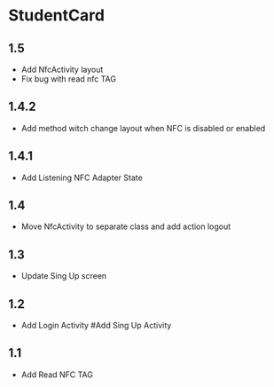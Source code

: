 # StudentCard
## 1.5
- Add NfcActivity layout
- Fix bug with read nfc TAG

## 1.4.2
- Add method witch change layout when NFC is disabled or enabled

## 1.4.1
- Add Listening NFC Adapter State

## 1.4
- Move NfcActivity to separate class and add action logout

## 1.3 
- Update Sing Up screen

## 1.2 
- Add Login Activity #Add Sing Up Activity

## 1.1 
- Add Read NFC TAG
